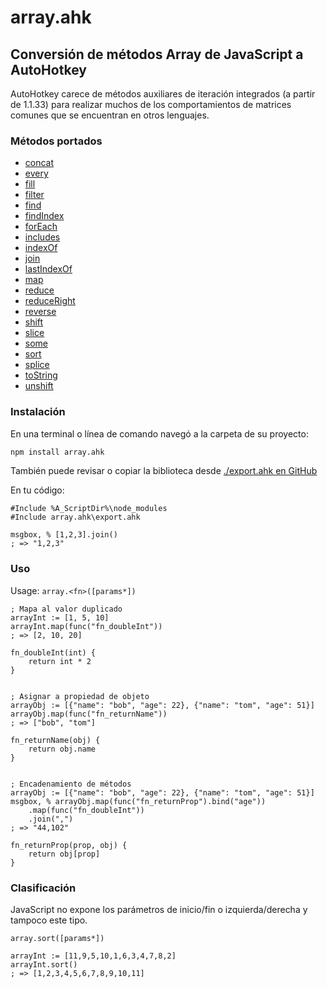 # array.ahk
## Conversión de métodos Array de JavaScript a AutoHotkey


AutoHotkey carece de métodos auxiliares de iteración integrados (a partir de 1.1.33) para realizar muchos de los comportamientos de matrices comunes que se encuentran en otros lenguajes.

### Métodos portados
* [concat](/es/docs?id=concat)
* [every](/es/docs?id=every)
* [fill](/es/docs?id=fill)
* [filter](/es/docs?id=filter)
* [find](/es/docs?id=find)
* [findIndex](/es/docs?id=findIndex)
* [forEach](/es/docs?id=forEach)
* [includes](/es/docs?id=includes)
* [indexOf](/es/docs?id=indexOf)
* [join](/es/docs?id=join)
* [lastIndexOf](/es/docs?id=lastIndexOf)
* [map](/es/docs?id=map)
* [reduce](/es/docs?id=reduce)
* [reduceRight](/es/docs?id=reduceRight)
* [reverse](/es/docs?id=reverse)
* [shift](/es/docs?id=shift)
* [slice](/es/docs?id=slice)
* [some](/es/docs?id=some)
* [sort](/es/docs?id=sort)
* [splice](/es/docs?id=splice)
* [toString](/es/docs?id=toString)
* [unshift](/es/docs?id=unshift)

### Instalación

En una terminal o línea de comando navegó a la carpeta de su proyecto:

```bash
npm install array.ahk
```
También puede revisar o copiar la biblioteca desde [./export.ahk en GitHub](https://raw.githubusercontent.com/chunjee/array.ahk/master/export.ahk)


En tu código:

```autohotkey
#Include %A_ScriptDir%\node_modules
#Include array.ahk\export.ahk

msgbox, % [1,2,3].join()
; => "1,2,3"
```

### Uso

Usage: `array.<fn>([params*])`
```autohotkey
; Mapa al valor duplicado
arrayInt := [1, 5, 10]
arrayInt.map(func("fn_doubleInt"))
; => [2, 10, 20]

fn_doubleInt(int) {
	return int * 2
}


; Asignar a propiedad de objeto
arrayObj := [{"name": "bob", "age": 22}, {"name": "tom", "age": 51}]
arrayObj.map(func("fn_returnName"))
; => ["bob", "tom"]

fn_returnName(obj) {
	return obj.name
}


; Encadenamiento de métodos
arrayObj := [{"name": "bob", "age": 22}, {"name": "tom", "age": 51}]
msgbox, % arrayObj.map(func("fn_returnProp").bind("age"))
	.map(func("fn_doubleInt"))
	.join(",")
; => "44,102"

fn_returnProp(prop, obj) {
	return obj[prop]
}
```

### Clasificación

JavaScript no expone los parámetros de inicio/fin o izquierda/derecha y tampoco este tipo.

`array.sort([params*])`
```autohotkey
arrayInt := [11,9,5,10,1,6,3,4,7,8,2]
arrayInt.sort()
; => [1,2,3,4,5,6,7,8,9,10,11]
```

